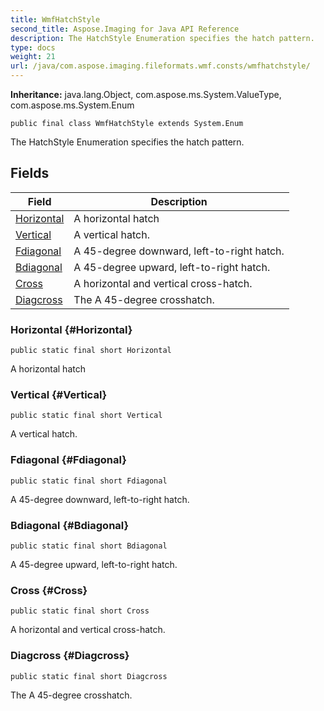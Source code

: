 ```yaml
---
title: WmfHatchStyle
second_title: Aspose.Imaging for Java API Reference
description: The HatchStyle Enumeration specifies the hatch pattern.
type: docs
weight: 21
url: /java/com.aspose.imaging.fileformats.wmf.consts/wmfhatchstyle/
---
```

**Inheritance:**
java.lang.Object, com.aspose.ms.System.ValueType, com.aspose.ms.System.Enum
```
public final class WmfHatchStyle extends System.Enum
```

The HatchStyle Enumeration specifies the hatch pattern.
## Fields

| Field | Description |
| --- | --- |
| [Horizontal](#Horizontal) | A horizontal hatch |
| [Vertical](#Vertical) | A vertical hatch. |
| [Fdiagonal](#Fdiagonal) | A 45-degree downward, left-to-right hatch. |
| [Bdiagonal](#Bdiagonal) | A 45-degree upward, left-to-right hatch. |
| [Cross](#Cross) | A horizontal and vertical cross-hatch. |
| [Diagcross](#Diagcross) | The A 45-degree crosshatch. |
### Horizontal {#Horizontal}
```
public static final short Horizontal
```


A horizontal hatch

### Vertical {#Vertical}
```
public static final short Vertical
```


A vertical hatch.

### Fdiagonal {#Fdiagonal}
```
public static final short Fdiagonal
```


A 45-degree downward, left-to-right hatch.

### Bdiagonal {#Bdiagonal}
```
public static final short Bdiagonal
```


A 45-degree upward, left-to-right hatch.

### Cross {#Cross}
```
public static final short Cross
```


A horizontal and vertical cross-hatch.

### Diagcross {#Diagcross}
```
public static final short Diagcross
```


The A 45-degree crosshatch.

